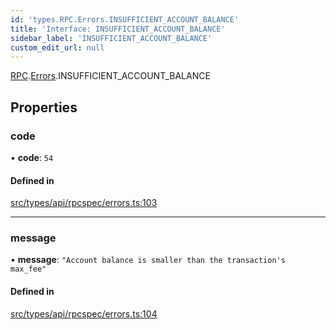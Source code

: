 ```yaml
---
id: 'types.RPC.Errors.INSUFFICIENT_ACCOUNT_BALANCE'
title: 'Interface: INSUFFICIENT_ACCOUNT_BALANCE'
sidebar_label: 'INSUFFICIENT_ACCOUNT_BALANCE'
custom_edit_url: null
---
```


[RPC](../namespaces/types.RPC.md).[Errors](../namespaces/types.RPC.Errors.md).INSUFFICIENT_ACCOUNT_BALANCE

## Properties

### code

• **code**: `54`

#### Defined in

[src/types/api/rpcspec/errors.ts:103](https://github.com/starknet-io/starknet.js/blob/v5.24.2/src/types/api/rpcspec/errors.ts#L103)

---

### message

• **message**: `"Account balance is smaller than the transaction's max_fee"`

#### Defined in

[src/types/api/rpcspec/errors.ts:104](https://github.com/starknet-io/starknet.js/blob/v5.24.2/src/types/api/rpcspec/errors.ts#L104)
